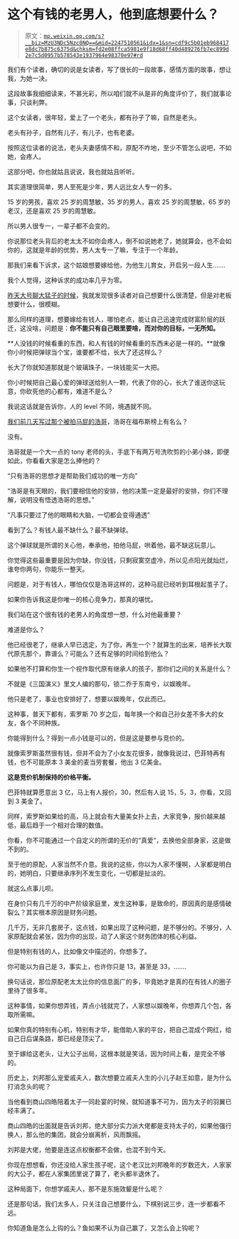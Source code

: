 # 这个有钱的老男人，他到底想要什么？

> 原文：[`mp.weixin.qq.com/s?__biz=MzU3NDc5Nzc0NQ==&mid=2247510561&idx=1&sn=cdf9c5b01eb968417e8dc7b875c6375d&chksm=fd2e08ffca5981e9f18d68ff40d489276fb7ec899d2e7c5d0957b578543e1937964e98370e97#rd`](http://mp.weixin.qq.com/s?__biz=MzU3NDc5Nzc0NQ==&mid=2247510561&idx=1&sn=cdf9c5b01eb968417e8dc7b875c6375d&chksm=fd2e08ffca5981e9f18d68ff40d489276fb7ec899d2e7c5d0957b578543e1937964e98370e97#rd)

我们有个读者，确切的说是女读者，写了很长的一段故事，感情方面的故事，想让我，为她一决。 

这段故事我细细读来，不甚光彩，所以咱们就不从是非的角度评价了，我们就事论事，只谈利弊。 

这个女读者，很年轻，爱上了一个老头，都有孙子了嘛，自然是老头。

老头有孙子，自然有儿子，有儿子，也有老婆。 

按照这位读者的说法，老头夫妻感情不和，原配不咋地，至少不管怎么说吧，不如她，会疼人。

这部分吧，你也就姑且说说，我也就姑且听听。 

其实道理很简单，男人至死是少年，男人远比女人专一的多。

15 岁的男孩，喜欢 25 岁的周慧敏，35 岁的男人，喜欢 25 岁的周慧敏，65 岁的老汉，还是喜欢 25 岁的周慧敏。

所以男人很专一，一辈子都不会变的。

你说那位老头背后的老太太不如你会疼人，倒不如说她老了，她就算会，也不会如你的，这就是年龄的优势，男人太专一了嘛，专注于一个年龄。

那我们来看下诉求，这个姑娘想要嫁给他，为他生儿育女，开启另一段人生....... 

我个人觉得，这种诉求的成功率几乎为零。 

[昨天大号聊大猛子的时候](http://mp.weixin.qq.com/s?__biz=MzU0MjYwNDU2Mw==&mid=2247502782&idx=2&sn=3ad3b94a86a2362d0d0faa4b5b3f8fd5&chksm=fb1aa7c2cc6d2ed4c4b35d43563679cbfb720fc852d689b9bc7890db72d04ebaa69f20952562&scene=21#wechat_redirect)，我就发现很多读者对自己想要什么很清楚，但是对老板想要什么，很模糊。 

那么同样的道理，想要嫁给有钱人，哪怕老点，能让自己迅速完成财富阶层的跃迁，这没啥，问题是：**你不能只有自己眼里要啥，而对你的目标，一无所知。** 

**人没钱的时候看重的东西，和人有钱的时候看重的东西未必是一样的。**就像你小时候把弹球当个宝，谁要都不给，长大了还这样么？

长大了你就知道那就是个玻璃珠子，一块钱能买一大把。

你小时候把自己最心爱的弹球送给别人一颗，代表了你的心，长大了谁送你这玩意，你砍死他的心都有，难道不是么？ 

我说这话就是告诉你，人的 level 不同，境遇就不同。 

[我们前几天写过那个被拍马屁的浩哥](http://mp.weixin.qq.com/s?__biz=MzU3NDc5Nzc0NQ==&mid=2247510410&idx=2&sn=61e935a13538644e93b756d1e89aed78&chksm=fd2e0b54ca5982424c3eb2887d73bddfc4f322c63250d2d625fe063f247d395fa3e63ca4a7a6&scene=21#wechat_redirect)，浩哥在福布斯榜上有名么？ 

没有。

浩哥就是一个大一点的 tony 老师的头，手底下有两万号洗吹剪的小弟小妹，即便如此，你看看大家是怎么捧他的？

“只有浩哥的思想才是帮助我们成功的唯一方向”

“浩哥是有天眼的，我们要相信他的安排，他的决策一定是最好的安排，你们不理解，说明没有悟透浩哥的思想。”

“凡事只要过了他的眼睛和大脑，一切都会变得通透”

看到了么？有钱人最不缺什么？最不缺弹球。 

这个弹球就是所谓的关心他，奉承他，拍他马屁，哄着他，最不缺这玩意儿。

你觉得这些最重要是因为你缺，你没钱，只剩寂寞空虚冷，所以见点阳光就灿烂，谁夸你两句，你能乐一整天。 

问题是，对于有钱人，哪怕仅仅是浩哥这样的，这种马屁已经听到耳根起茧子了。

如果你告诉我这是你唯一的核心竞争力，那真的堪忧。 

我们站在这个很有钱的老男人的角度想一想，什么对他最重要？ 

难道是你么？

他已经很老了，继承人早已选定，为了你，再生一个？就算生的出来，培养长大取代原先那个，靠谱么？可能么？还有足够的时间给到他么？ 

如果他不打算和你生一个视作取代原有继承人的孩子，那你们之间的关系是什么？ 

不就是《三国演义》里文人编的那句，锁二乔于东南兮，以娱晚年。

他只是老了，事业也安排好了，想要以娱晚年，仅此而已。

这种事，普天下都有，索罗斯 70 岁之后，每年换一个和自己孙女差不多大的女友，各个不同种族。

你能得到什么？得到一点小钱是可以的，但是这是要参与竞价的。 

就像索罗斯虽然很有钱，但并不会为了小女友花很多，就像我说过，巴菲特再有钱，也不可能原本 3 美金的麦当劳套餐，他出 3 亿美金。

**这是竞价机制保持的价格平衡。**

巴菲特就算愿意出 3 亿，马上有人报价，30，然后有人说 15，5，3，你看，又回到 3 美金了。 

同样，索罗斯如果给的高，马上就会有大量美女扑上去，大家竞争，报价越来越低，最后趋于一个相对合理的数值。

你看，你不可能通过一个自定义的所谓的无价的“真爱”，去换他全部身家，这是做不到的。 

至于他的原配，人家当然不介意。我说的这些，你以为人家不懂啊，人家都是明白的，她明白，只要继承序列不发生变化，一切都是扯淡的。 

就这么点事儿呗。

在身价只有几千万的中产阶级家庭里，发生这种事，是致命的，原因真的是感情破裂么？其实根本原因是财务问题。 

几千万，无非几套房子，这点钱，如果出现了这种问题，是不够分的。不够分，人家原配就会紧张，因为你的出现，动了人家这个财务团体的核心利益。 

但是特别有钱的人，比如像文中描述的，你想多了。

你可能以为自己是 3，事实上，也许你只是 13，甚至是 33，.......

换句话说，那位原配老太太比你的信息面广的多，毕竟她才是真的在有钱人的圈子里待了很多年。

这种事情，如果你想弄钱，弄点小钱就完了，人家想以娱晚年，你想弄几个包，各取所需嘛。

如果你真的特别有心机，特别有才华，能借助人家的平台，把自己混成个网红，给自己日后谋条路，那已经是顶尖了。

至于嫁给这老头，让大公子出局，这根本就是笑话，因为时间上看，是完全不够的。

历史上，刘邦那么宠爱戚夫人，数次想要立戚夫人生的小儿子赵王如意，是为什么打消念头的呢？

当他看到商山四皓陪着太子一同赴宴的时候，就知道事不可为，因为太子的羽翼已经丰满了。

商山四皓的出面就是告诉刘邦，绝大部分实力派大佬都是支持太子的，如果他强行换人，那么他的集团，就会分崩离析，风雨飘摇。

刘邦是大佬，他要是连这点权衡都不会做，也混不到今天。

你现在想想看，你还没给人家生孩子呢，这个老汉比刘邦晚年的岁数还大，人家家的大公子，都在人家集团里说了算了，老头都半退休了。 

这种局面下，你想学戚夫人，那不是东施效颦是什么呢？

还是那句话，我们太多人，只关注自己想要什么，下棋别说三步，连一步都看不远。

你知道鱼是怎么上钩的么？鱼如果不认为自己赢了，又怎么会上钩呢？